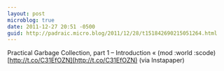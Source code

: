 ```yaml
---
layout: post
microblog: true
date: 2011-12-27 20:51 -0500
guid: http://padraic.micro.blog/2011/12/28/t151842690215051264.html
---
```

Practical Garbage Collection, part 1 – Introduction « (mod :world :scode) [http://t.co/C31EfOZN](http://t.co/C31EfOZN) (via Instapaper)
